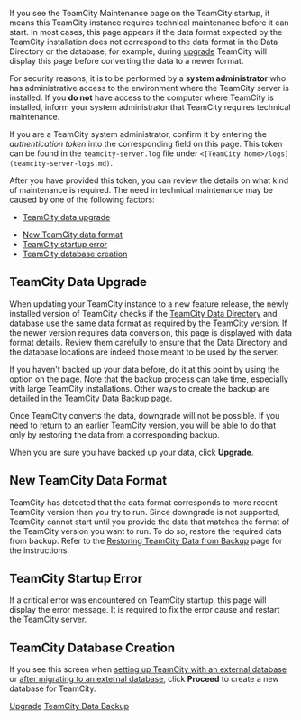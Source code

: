 [//]: # (title: TeamCity Maintenance Mode)
[//]: # (auxiliary-id: TeamCity Maintenance Mode)

If you see the TeamCity Maintenance page on the TeamCity startup, it means this TeamCity instance requires technical maintenance before it can start. In most cases, this page appears if the data format expected by the TeamCity installation does not correspond to the data format in the Data Directory or the database; for example, during [upgrade](upgrade.md) TeamCity will display this page before converting the data to a newer format.

For security reasons, it is to be performed by a __system administrator__ who has administrative access to the environment where the TeamCity server is installed. If you __do not__ have access to the computer where TeamCity is installed, inform your system administrator that TeamCity requires technical maintenance.

If you are a TeamCity system administrator, confirm it by entering the _authentication token_ into the corresponding field on this page. This token can be found in the `teamcity-server.log` file under `<[TeamCity home>/logs](teamcity-server-logs.md)`.

After you have provided this token, you can review the details on what kind of maintenance is required. The need in technical maintenance may be caused by one of the following factors:
* [TeamCity data upgrade](#TeamCity+Data+Upgrade)

[//]: # (Internal note. Do not delete. "TeamCity Maintenance Moded316e49.txt")

* [New TeamCity data format](#New+TeamCity+Data+Format)
* [TeamCity startup error](#TeamCity+Startup+Error)
* [TeamCity database creation](#TeamCity+Database+Creation)

## TeamCity Data Upgrade

When updating your TeamCity instance to a new feature release, the newly installed version of TeamCity checks if the [TeamCity Data Directory](teamcity-data-directory.md) and database use the same data format as required by the TeamCity version. If the newer version requires data conversion, this page is displayed with data format details. Review them carefully to ensure that the Data Directory and the database locations are indeed those meant to be used by the server.

If you haven't backed up your data before, do it at this point by using the option on the page. Note that the backup process can take time, especially with large TeamCity installations. Other ways to create the backup are detailed in the [TeamCity Data Backup](teamcity-data-backup.md) page.

Once TeamCity converts the data, downgrade will not be possible. If you need to return to an earlier TeamCity version, you will be able to do that only by restoring the data from a corresponding backup.

When you are sure you have backed up your data, click __Upgrade__.

[//]: # (Internal note. Do not delete. "TeamCity Maintenance Moded316e91.txt")

## New TeamCity Data Format

TeamCity has detected that the data format corresponds to more recent TeamCity version than you try to run. Since downgrade is not supported, TeamCity cannot start until you provide the data that matches the format of the TeamCity version you want to run. To do so, restore the required data from backup. Refer to the [Restoring TeamCity Data from Backup](restoring-teamcity-data-from-backup.md) page for the instructions.

## TeamCity Startup Error

If a critical error was encountered on TeamCity startup, this page will display the error message. It is required to fix the error cause and restart the TeamCity server.

## TeamCity Database Creation

If you see this screen when [setting up TeamCity with an external database](setting-up-external-database.md) or [after migrating to an external database](migrating-to-external-database.md), click __Proceed__ to create a new database for TeamCity.
 
<seealso>
        <category ref="installation">
            <a href="upgrade.md">Upgrade</a>
        </category>
        <category ref="admin-guide">
            <a href="teamcity-data-backup.md">TeamCity Data Backup</a>
        </category>
</seealso>